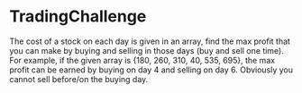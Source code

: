 # TradingChallenge
The cost of a stock on each day is given in an array, find the max profit that you can make by buying and selling in those days (buy and sell one time). For example, if the given array is {180, 260, 310, 40, 535, 695}, the max profit can be earned by buying on day 4 and selling on day 6. Obviously you cannot sell before/on the buying day.
